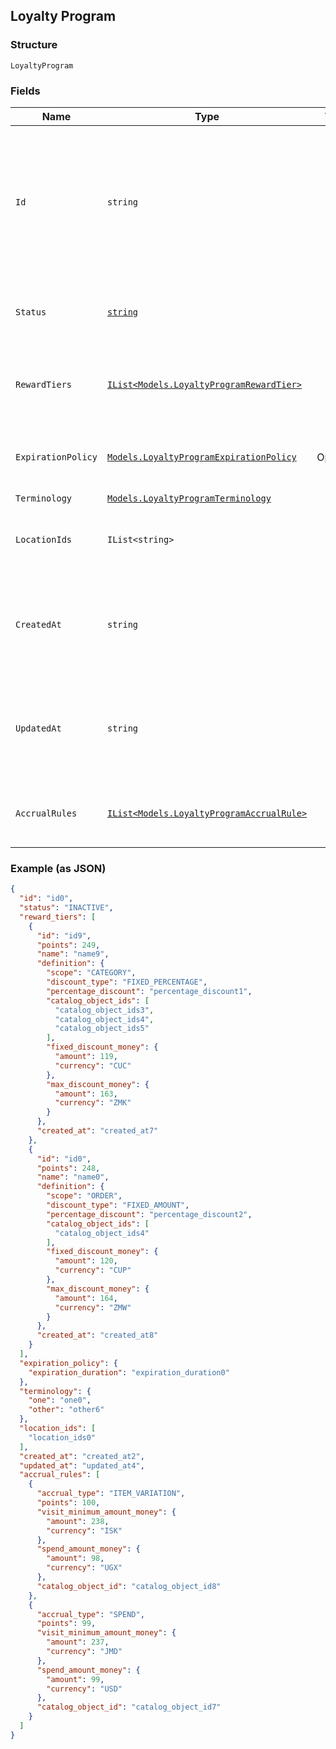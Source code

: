 ## Loyalty Program

### Structure

`LoyaltyProgram`

### Fields

| Name | Type | Tags | Description |
|  --- | --- | --- | --- |
| `Id` | `string` |  | The Square-assigned ID of the loyalty program. Updates to <br>the loyalty program do not modify the identifier. |
| `Status` | [`string`](/doc/models/loyalty-program-status.md) |  | Whether the program is currently active. |
| `RewardTiers` | [`IList<Models.LoyaltyProgramRewardTier>`](/doc/models/loyalty-program-reward-tier.md) |  | The list of rewards for buyers, sorted by ascending points. |
| `ExpirationPolicy` | [`Models.LoyaltyProgramExpirationPolicy`](/doc/models/loyalty-program-expiration-policy.md) | Optional | Describes when the loyalty program expires. |
| `Terminology` | [`Models.LoyaltyProgramTerminology`](/doc/models/loyalty-program-terminology.md) |  | - |
| `LocationIds` | `IList<string>` |  | The [locations](#type-Location) at which the program is active. |
| `CreatedAt` | `string` |  | The timestamp when the program was created, in RFC 3339 format. |
| `UpdatedAt` | `string` |  | The timestamp when the reward was last updated, in RFC 3339 format. |
| `AccrualRules` | [`IList<Models.LoyaltyProgramAccrualRule>`](/doc/models/loyalty-program-accrual-rule.md) |  | Defines how buyers can earn loyalty points. |

### Example (as JSON)

```json
{
  "id": "id0",
  "status": "INACTIVE",
  "reward_tiers": [
    {
      "id": "id9",
      "points": 249,
      "name": "name9",
      "definition": {
        "scope": "CATEGORY",
        "discount_type": "FIXED_PERCENTAGE",
        "percentage_discount": "percentage_discount1",
        "catalog_object_ids": [
          "catalog_object_ids3",
          "catalog_object_ids4",
          "catalog_object_ids5"
        ],
        "fixed_discount_money": {
          "amount": 119,
          "currency": "CUC"
        },
        "max_discount_money": {
          "amount": 163,
          "currency": "ZMK"
        }
      },
      "created_at": "created_at7"
    },
    {
      "id": "id0",
      "points": 248,
      "name": "name0",
      "definition": {
        "scope": "ORDER",
        "discount_type": "FIXED_AMOUNT",
        "percentage_discount": "percentage_discount2",
        "catalog_object_ids": [
          "catalog_object_ids4"
        ],
        "fixed_discount_money": {
          "amount": 120,
          "currency": "CUP"
        },
        "max_discount_money": {
          "amount": 164,
          "currency": "ZMW"
        }
      },
      "created_at": "created_at8"
    }
  ],
  "expiration_policy": {
    "expiration_duration": "expiration_duration0"
  },
  "terminology": {
    "one": "one0",
    "other": "other6"
  },
  "location_ids": [
    "location_ids0"
  ],
  "created_at": "created_at2",
  "updated_at": "updated_at4",
  "accrual_rules": [
    {
      "accrual_type": "ITEM_VARIATION",
      "points": 100,
      "visit_minimum_amount_money": {
        "amount": 238,
        "currency": "ISK"
      },
      "spend_amount_money": {
        "amount": 98,
        "currency": "UGX"
      },
      "catalog_object_id": "catalog_object_id8"
    },
    {
      "accrual_type": "SPEND",
      "points": 99,
      "visit_minimum_amount_money": {
        "amount": 237,
        "currency": "JMD"
      },
      "spend_amount_money": {
        "amount": 99,
        "currency": "USD"
      },
      "catalog_object_id": "catalog_object_id7"
    }
  ]
}
```

